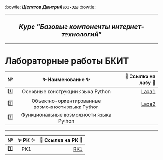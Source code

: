 :bowtie:
***Щепетов Дмитрий `ИУ5-32Б`*** 
:bowtie:
</p>

___

<h2 align="center"><i>Курс "Базовые компоненты интернет-технологий"</i></h2>

___


#   **Лабораторные работы БКИТ**


| №| :sparkles: Наименование :sparkles:   |:round_pushpin: Ссылка на лабу :round_pushpin:|
| ------------- |:------------------:| -----:|
| :one: | Основные конструкции языка Python   | [Laba1](https://github.com/sh-dimitrij/BCIT_3_term/tree/main/Laba1) |
| :two: | Объектно-ориентированные возможности языка Python  | [Laba2](https://github.com/sh-dimitrij/BCIT_3_term/tree/main/Laba2) |
| :three:| Функциональные возможности языка Python |   |

___

| №| :sparkles: РК :sparkles:   |:round_pushpin: Ссылка на РК :round_pushpin:|
| ------------- |:------------------:| -----:|
| :one: | РК1   | [RK1](https://github.com/sh-dimitrij/BCIT_3_term/blob/main/RK1/%D0%A9%D0%B5%D0%BF%D0%B5%D1%82%D0%BE%D0%B2%20%D0%98%D0%A35-32%D0%91%20%D0%91%D0%9A%D0%98%D0%A2%20%D0%A0%D0%9A1.pdf)|
